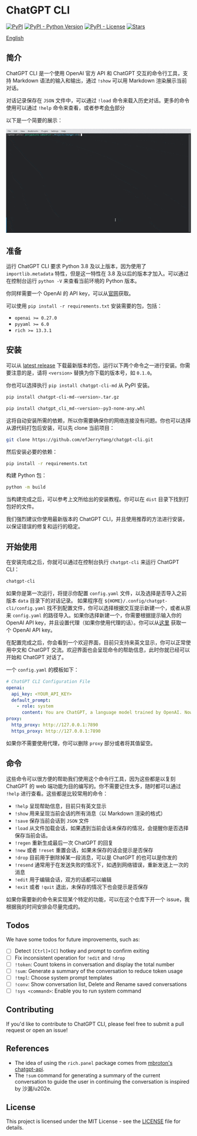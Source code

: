 # ChatGPT CLI

[![PyPI](https://img.shields.io/pypi/v/chatgpt-cli-md)](https://pypi.org/project/chatgpt-cli-md/) [![PyPI - Python Version](https://img.shields.io/pypi/pyversions/chatgpt-cli-md)](https://pypi.org/project/chatgpt-cli-md/) [![PyPI - License](https://img.shields.io/pypi/l/chatgpt-cli-md)](https://pypi.org/project/chatgpt-cli-md/) [![Stars](https://img.shields.io/github/stars/efJerryYang/chatgpt-cli)](https://github.com/efJerryYang/chatgpt-cli/stargazers)

[English](README.md)

## 简介

ChatGPT CLI 是一个使用 OpenAI 官方 API 和 ChatGPT 交互的命令行工具，支持 Markdown 语法的输入和输出，通过 `!show` 可以用 Markdown 渲染展示当前对话。

对话记录保存在 `JSON` 文件中，可以通过 `!load` 命令来载入历史对话。更多的命令使用可以通过 `!help` 命令来查看，或者参考[命令](#命令)部分

以下是一个简要的展示：

![demo](docs/demo/ezgif.com-optimize.gif)

<!-- For more detailed information, please check out the `<link_to_docs>`. -->

## 准备

运行 ChatGPT CLI 要求 Python 3.8 及以上版本，因为使用了 `importlib.metadata` 特性，但是这一特性在 3.8 及以后的版本才加入。可以通过在控制台运行 `python -V` 来查看当前环境的 Python 版本。

你同样需要一个 OpenAI 的 API key，可以从[官网](https://platform.openai.com/account/api-keys)获取。

可以使用 `pip install -r requirements.txt` 安装需要的包，包括：

- `openai >= 0.27.0`
- `pyyaml >= 6.0`
- `rich >= 13.3.1`

## 安装

可以从 [latest release](https://github.com/efJerryYang/chatgpt-cli/releases) 下载最新版本的包，运行以下两个命令之一进行安装。你需要注意的是，请将 `<version>` 替换为你下载的版本号，如 `0.1.0`。

你也可以选择执行 `pip install chatgpt-cli-md` 从 PyPI 安装。

```sh
pip install chatgpt-cli-md-<version>.tar.gz
```

```sh
pip install chatgpt_cli_md-<version>-py3-none-any.whl
```

这将自动安装所需的依赖，所以你需要确保你的网络连接没有问题。你也可以选择从源代码打包后安装，可以先 clone 当前项目：

```sh
git clone https://github.com/efJerryYang/chatgpt-cli.git
```

然后安装必要的依赖：

```sh
pip install -r requirements.txt
```

构建 Python 包：

```sh
python -m build
```

当构建完成之后，可以参考上文所给出的安装教程。你可以在 `dist` 目录下找到打包好的文件。

我们强烈建议你使用最新版本的 ChatGPT CLI，并且使用推荐的方法进行安装，以保证错误的修复和运行的稳定。

## 开始使用

在安装完成之后，你就可以通过在控制台执行 `chatgpt-cli` 来运行 ChatGPT CLI：

```sh
chatgpt-cli
```

如果你是第一次运行，将提示你配置 `config.yaml` 文件，以及选择是否导入之前版本 `data` 目录下的对话记录。 如果程序在 `${HOME}/.config/chatgpt-cli/config.yaml` 找不到配置文件，你可以选择根据交互提示新建一个，或者从原来 `config.yaml` 的路径导入。如果你选择新建一个，你需要根据提示输入你的 OpenAI API key，并且设置代理（如果你使用代理的话）。你可以从[这里](https://platform.openai.com/account/api-keys) 获取一个 OpenAI API key。

在配置完成之后，你会看到一个欢迎界面，目前只支持来英文显示，你可以正常使用中文和 ChatGPT 交流。欢迎界面也会呈现命令的帮助信息，此时你就已经可以开始和 ChatGPT 对话了。

一个 `config.yaml` 的模板如下：

```yaml
# ChatGPT CLI Configuration File
openai:
  api_key: <YOUR_API_KEY>
  default_prompt:
    - role: system
      content: You are ChatGPT, a language model trained by OpenAI. Now you are responsible for answering any questions the user asks.
proxy:
  http_proxy: http://127.0.0.1:7890
  https_proxy: http://127.0.0.1:7890
```

如果你不需要使用代理，你可以删除 `proxy` 部分或者将其值留空。

## 命令

这些命令可以很方便的帮助我们使用这个命令行工具，因为这些都是以复刻 ChatGPT 的 web 端功能为目的编写的。你不需要记住太多，随时都可以通过 `!help` 进行查看。这些都是比较常用的命令：

- `!help` 呈现帮助信息，目前只有英文显示
- `!show` 用来呈现当前会话的所有消息（以 Markdown 渲染的格式）
- `!save` 保存当前会话到 `JSON` 文件
- `!load` 从文件加载会话，如果遇到当前会话未保存的情况，会提醒你是否选择保存当前会话。
- `!regen` 重新生成最后一次 ChatGPT 的回复
- `!new` 或者 `!reset` 重置会话，如果未保存的话会提示是否保存
- `!drop` 目前用于删除掉某一段消息，可以是 ChatGPT 的也可以是你发的
- `!resend` 通常用于在发送失败的情况下，如遇到网络错误，重新发送上一次的消息
- `!edit` 用于编辑会话，双方的话都可以编辑
- `!exit` 或者 `!quit` 退出，未保存的情况下也会提示是否保存

如果你需要新的命令来实现某个特定的功能，可以在这个仓库下开一个 issue，我根据我的时间安排会尽量完成的。

## Todos

We have some todos for future improvements, such as:

- [ ] Detect `[Ctrl]+[C]` hotkey and prompt to confirm exiting
- [ ] Fix inconsistent operation for `!edit` and `!drop`
- [ ] `!token`: Count tokens in conversation and display the total number
- [ ] `!sum`: Generate a summary of the conversation to reduce token usage
- [ ] `!tmpl`: Choose system prompt templates
- [ ] `!conv`: Show conversation list, Delete and Rename saved conversations
- [ ] `!sys <command>`: Enable you to run system command

## Contributing

If you'd like to contribute to ChatGPT CLI, please feel free to submit a pull request or open an issue!

## References

- The idea of using the `rich.panel` package comes from [mbroton's chatgpt-api](https://github.com/mbroton/chatgpt-api).
- The `!sum` command for generating a summary of the current conversation to guide the user in continuing the conversation is inspired by 沙漏/u202e.

## License

This project is licensed under the MIT License - see the [LICENSE](LICENSE) file for details.
